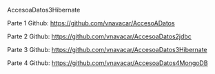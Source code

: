 AccesoaDatos3Hibernate

Parte 1 Github: https://github.com/vnavacar/AccesoADatos

Parte 2 Github: https://github.com/vnavacar/AccesoaDatos2jdbc

Parte 3 Github: https://github.com/vnavacar/AccesoaDatos3Hibernate

Parte 4 Github: https://github.com/vnavacar/AccesoaDatos4MongoDB
